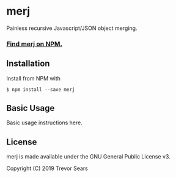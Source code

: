 # merj
Painless recursive Javascript/JSON object merging.

### [Find merj on NPM.](https://www.npmjs.com/package/merj)

## Installation
Install from NPM with
```
$ npm install --save merj
```

## Basic Usage
Basic usage instructions here.

## License
merj is made available under the GNU General Public License v3.

Copyright (C) 2019 Trevor Sears
